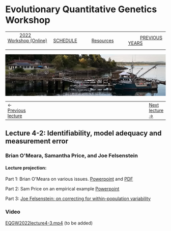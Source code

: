 
# Evolutionary Quantitative Genetics Workshop #

|        |        |        |    |
|--------|---------------------------------------------|--------------------|------------------------------------------|
| &nbsp;&nbsp;&nbsp;&nbsp;&nbsp;&nbsp;&nbsp;&nbsp;&nbsp; [2022 Workshop (Online)](/index.html) &nbsp;&nbsp;&nbsp;&nbsp;&nbsp;&nbsp;&nbsp;&nbsp;&nbsp; | &nbsp;&nbsp;&nbsp;&nbsp;&nbsp;&nbsp;&nbsp;&nbsp;&nbsp;&nbsp;&nbsp;&nbsp; [SCHEDULE](schedule.html) &nbsp;&nbsp;&nbsp;&nbsp;&nbsp;&nbsp;&nbsp;&nbsp;&nbsp; | &nbsp;&nbsp;&nbsp;&nbsp;&nbsp;&nbsp;&nbsp;&nbsp;&nbsp;&nbsp;&nbsp;&nbsp; [Resources](resources.html) &nbsp;&nbsp;&nbsp;&nbsp;&nbsp;&nbsp;&nbsp;&nbsp;&nbsp; | &nbsp;&nbsp;&nbsp;&nbsp;&nbsp;&nbsp;&nbsp;&nbsp;&nbsp; [PREVIOUS YEARS](previous.html) &nbsp;&nbsp;&nbsp;&nbsp;&nbsp;&nbsp; |


<div align="left">
<img src="/media/FHLimage2018b.jpg" alt="FHL waterfront in 2018">
</div>

<table><tr><td>&larr; <a href="lecture4-1.html">Previous lecture</a></td><td width="665">&nbsp;</td><td> <a href="lecture4-3.html">Next lecture &rarr;</a></td></tr></table>


## Lecture 4-2:  Identifiability, model adequacy and measurement error ##

### Brian O'Meara, Samantha Price, and Joe Felsenstein ###
  
#### Lecture projection: ####

Part 1: Brian O'Meara on various issues. [Powerpoint](https://drive.google.com/file/d/1LbfDdpJoJppa3GYPLMDv9vjvJaCqvmRO/view?usp=sharing) and [PDF](https://drive.google.com/file/d/1nNrs-_1gUlu-XxbUXPAJxRYezVc0c-oV/view?usp=sharing) 

Part 2: Sam Price on an empirical example [Powerpoint](https://drive.google.com/file/d/1bGzZloLPmrxJXs0y0f5TepKHRUd5NtB3/view?usp=sharing)

Part 3: [Joe Felsenstein: on correcting for within-population variability](https://drive.google.com/file/d/1k67l9lorUnyiy7b_8Q0u4YkxWKmEIL3W/view?usp=sharing)

### Video ###

[EQGW2022lecture4-3.mp4]() (to be added)
